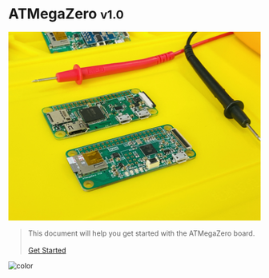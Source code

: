 <!-- _coverpage.md -->

# ATMegaZero <small>v1.0</small>

![ATMegaZero](./_media/atmegazero_yellow_background.jpg ':size=50%')

> This document will help you get started with the ATMegaZero board.
<br><br>
[Get Started](#introduction-to-the-atmegazero)
<!-- background color -->

![color](#f5e300)